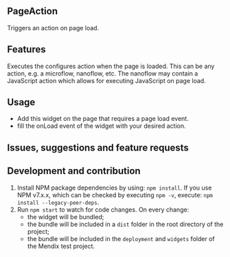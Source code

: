 ## PageAction

Triggers an action on page load.

## Features

Executes the configures action when the page is loaded. This can be any action, e.g. a microflow, nanoflow, etc. The
nanoflow may contain a JavaScript action which allows for executing JavaScript on page load.

## Usage

-   Add this widget on the page that requires a page load event.
-   fill the onLoad event of the widget with your desired action.

## Issues, suggestions and feature requests

## Development and contribution

1. Install NPM package dependencies by using: `npm install`. If you use NPM v7.x.x, which can be checked by executing
   `npm -v`, execute: `npm install --legacy-peer-deps`.
1. Run `npm start` to watch for code changes. On every change:
    - the widget will be bundled;
    - the bundle will be included in a `dist` folder in the root directory of the project;
    - the bundle will be included in the `deployment` and `widgets` folder of the Mendix test project.
